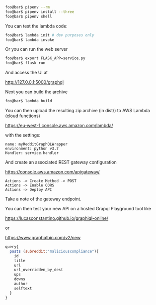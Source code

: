 
```bash
foo@bar$ pipenv --rm
foo@bar$ pipenv install --three
foo@bar$ pipenv shell
```

You can test the lambda code:

```bash
foo@bar$ lambda init # dev purposes only
foo@bar$ lambda invoke
```

Or you can run the web server

```bash
foo@bar$ export FLASK_APP=service.py
foo@bar$ flask run
```

And access the UI at

http://127.0.0.1:5000/graphql


Next you can build the archive

```bash
foo@bar$ lambda build
```

You can then upload the resulting zip archive (in dist/) to AWS Lambda (cloud functions)

https://eu-west-1.console.aws.amazon.com/lambda/

with the settings:

```text
name: myRedditGraphQLWrapper
environment: python v3.7
Handler: service.handler
```

And create an associated REST gateway configuration

https://console.aws.amazon.com/apigateway/

```text
Actions -> Create Method -> POST
Actions -> Enable CORS
Actions -> Deploy API
```

Take a note of the gateway endpoint. 

You can then test your new API on a hosted Grapql Playground tool like

https://lucasconstantino.github.io/graphiql-online/

or

https://www.graphqlbin.com/v2/new

```javascript
query{
  posts (subreddit:"maliciouscompliance"){
    id
    title
    url
    url_overridden_by_dest
    ups
    downs
    author
    selftext
  }
}
```
